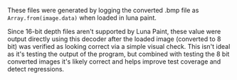 These files were generated by logging the converted .bmp file as `Array.from(image.data)` when loaded in luna paint.

Since 16-bit depth files aren't supported by Luna Paint, these value were output directly using this decoder after the loaded image (converted to 8 bit) was verified as looking correct via a simple visual check. This isn't ideal as it's testing the output of the program, but combined with testing the 8 bit converted images it's likely correct and helps improve test coverage and detect regressions.
